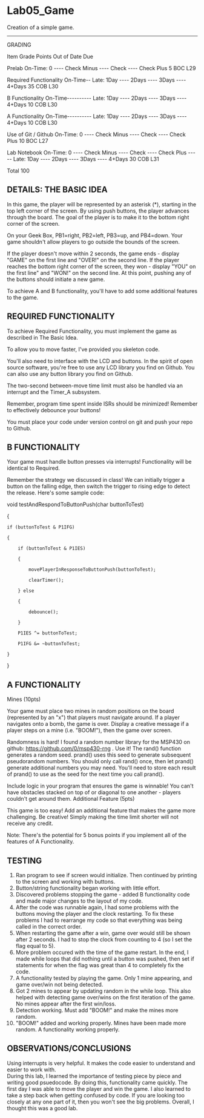 Lab05_Game
==========

Creation of a simple game.

--------------------------------------------------------------------------------------------------------------------
GRADING

Item          	Grade                                                                                 	Points       	Out of 	    Date Due

Prelab        	On-Time: 0 ---- Check Minus ---- Check ---- Check Plus                     		5      		BOC L29

Required Functionality 	On-Time-- Late: 1Day ---- 2Days ---- 3Days ---- 4+Days 		35 		    COB L30

B Functionality 	On-Time---------- Late: 1Day ---- 2Days ---- 3Days ---- 4+Days 		10 		     COB L30

A Functionality 	On-Time---------- Late: 1Day ---- 2Days ---- 3Days ---- 4+Days 		10 		    COB L30

Use of Git / Github 	On-Time: 0 ---- Check Minus ---- Check ---- Check Plus 		     10     		BOC L27

Lab Notebook 	On-Time: 0 ---- Check Minus ---- Check ---- Check Plus ----- 
                          Late: 1Day ---- 2Days ---- 3Days ---- 4+Days 		                              30     		COB L31
                          
Total                                                                   100 	


DETAILS: THE BASIC IDEA
--------------------------------------------------------------------------------------------------------------------

In this game, the player will be represented by an asterisk (*), starting in the top left corner of the screen. By using push buttons, the player advances through the board. The goal of the player is to make it to the bottom right corner of the screen.

On your Geek Box, PB1=right, PB2=left, PB3=up, and PB4=down. Your game shouldn't allow players to go outside the bounds of the screen.

If the player doesn't move within 2 seconds, the game ends - display "GAME" on the first line and "OVER!" on the second line. If the player reaches the bottom right corner of the screen, they won - display "YOU" on the first line" and "WON!" on the second line. At this point, pushing any of the buttons should initiate a new game.

To achieve A and B functionality, you'll have to add some additional features to the game.


REQUIRED FUNCTIONALITY
---------------------------------------------------------------------------------------------------------------------

To achieve Required Functionality, you must implement the game as described in The Basic Idea.

To allow you to move faster, I've provided you skeleton code.

You'll also need to interface with the LCD and buttons. In the spirit of open source software, you're free to use any LCD library you find on Github. You can also use any button library you find on Github.

The two-second between-move time limit must also be handled via an interrupt and the Timer_A subsystem.

Remember, program time spent inside ISRs should be minimized! Remember to effectively debounce your buttons!

You must place your code under version control on git and push your repo to Github.


B FUNCTIONALITY
---------------------------------------------------------------------------------------------------------------------

Your game must handle button presses via interrupts! Functionality will be identical to Required.

Remember the strategy we discussed in class! We can initially trigger a button on the falling edge, then switch the trigger to rising edge to detect the release. Here's some sample code:



void testAndRespondToButtonPush(char buttonToTest)

{

    if (buttonToTest & P1IFG)

    {

        if (buttonToTest & P1IES)

        {

            movePlayerInResponseToButtonPush(buttonToTest);

            clearTimer();

        } else

        {

            debounce();

        }    

        P1IES ^= buttonToTest;

        P1IFG &= ~buttonToTest;

    }

}


A FUNCTIONALITY
---------------------------------------------------------------------------------------------------------------------

Mines (10pts)

Your game must place two mines in random positions on the board (represented by an "x") that players must navigate around. If a player navigates onto a bomb, the game is over. Display a creative message if a player steps on a mine (i.e. "BOOM!"), then the game over screen.

Randomness is hard! I found a random number library for the MSP430 on github: https://github.com/0/msp430-rng . Use it! The rand() function generates a random seed. prand() uses this seed to generate subsequent pseudorandom numbers. You should only call rand() once, then let prand() generate additional numbers you may need. You'll need to store each result of prand() to use as the seed for the next time you call prand().

Include logic in your program that ensures the game is winnable! You can't have obstacles stacked on top of or diagonal to one another - players couldn't get around them.
Additional Feature (5pts)

This game is too easy! Add an additional feature that makes the game more challenging. Be creative! Simply making the time limit shorter will not receive any credit.

Note: There's the potential for 5 bonus points if you implement all of the features of A Functionality.




TESTING
---------------------------------------------------------------------------------------------------------------------

1. Ran program to see if screen would initialize. Then continued by printing to the screen and working with buttons. 
2. Button/string functionality began working with little effort.
3. Discovered problems stopping the game - added B functionality code and made major changes to the layout of my code.
4. After the code was runnable again, I had some problems with the buttons moving the player and the clock restarting. To fix these problems I had to rearrange my code so that everything was being called in the correct order.
5. When restarting the game after a win, game over would still be shown after 2 seconds. I had to stop the clock from counting to 4 (so I set the flag equal to 5).
6. More problem occured with the time of the game restart. In the end, I made while loops that did nothing until a button was pushed, then set if statements for when the flag was great than 4 to completely fix the code.
7. A functionality tested by playing the game. Only 1 mine appearing, and game over/win not being detected.
8. Got 2 mines to appear by updating random in the while loop. This also helped with detecting game over/wins on the first iteration of the game.  No mines appear after the first win/loss.
9. Detection working. Must add "BOOM!" and make the mines more random.
10. "BOOM!" added and working properly. Mines have been made more random. A functionality working properly.


OBSERVATIONS/CONCLUSIONS
------------------------------------------------------------------------------------------------------------------

Using interrupts is very helpful. It makes the code easier to understand and easier to work with.  
During this lab, I learned the importance of testing piece by piece and writing good psuedocode. By doing this, 
functionality came quickly. The first day I was able to move the player and win the game.
I also learned to take a step back when getting confused by code. If you are looking too closely at any one part 
of it, then you won't see the big problems. 
Overall, I thought this was a good lab.
